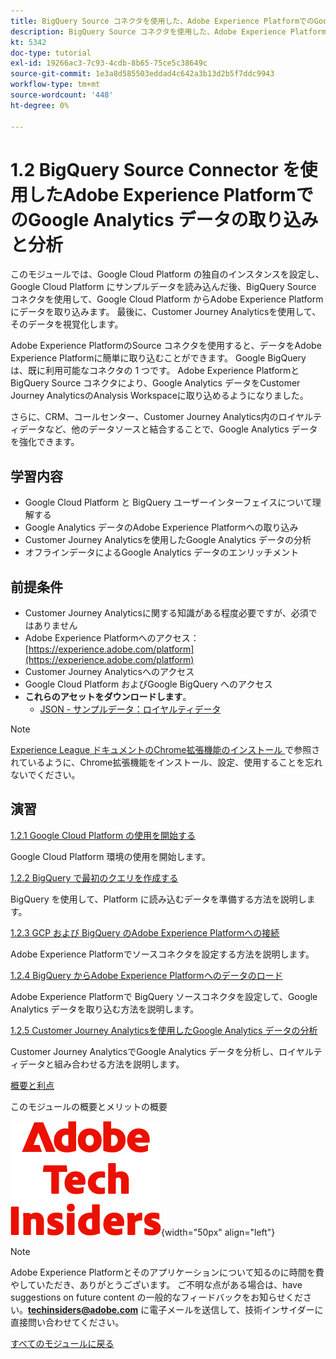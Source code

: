 ```yaml
---
title: BigQuery Source コネクタを使用した、Adobe Experience PlatformでのGoogle Analytics データの取り込みと分析
description: BigQuery Source コネクタを使用した、Adobe Experience PlatformでのGoogle Analytics データの取り込みと分析
kt: 5342
doc-type: tutorial
exl-id: 19266ac3-7c93-4cdb-8b65-75ce5c38649c
source-git-commit: 1e3a8d585503eddad4c642a3b13d2b5f7ddc9943
workflow-type: tm+mt
source-wordcount: '448'
ht-degree: 0%

---
```


# 1.2 BigQuery Source Connector を使用したAdobe Experience PlatformでのGoogle Analytics データの取り込みと分析

このモジュールでは、Google Cloud Platform の独自のインスタンスを設定し、Google Cloud Platform にサンプルデータを読み込んだ後、BigQuery Source コネクタを使用して、Google Cloud Platform からAdobe Experience Platformにデータを取り込みます。 最後に、Customer Journey Analyticsを使用して、そのデータを視覚化します。

Adobe Experience PlatformのSource コネクタを使用すると、データをAdobe Experience Platformに簡単に取り込むことができます。 Google BigQuery は、既に利用可能なコネクタの 1 つです。 Adobe Experience Platformと BigQuery Source コネクタにより、Google Analytics データをCustomer Journey AnalyticsのAnalysis Workspaceに取り込めるようになりました。

さらに、CRM、コールセンター、Customer Journey Analytics内のロイヤルティデータなど、他のデータソースと結合することで、Google Analytics データを強化できます。

## 学習内容

- Google Cloud Platform と BigQuery ユーザーインターフェイスについて理解する
- Google Analytics データのAdobe Experience Platformへの取り込み
- Customer Journey Analyticsを使用したGoogle Analytics データの分析
- オフラインデータによるGoogle Analytics データのエンリッチメント

## 前提条件

- Customer Journey Analyticsに関する知識がある程度必要ですが、必須ではありません
- Adobe Experience Platformへのアクセス：[https://experience.adobe.com/platform](https://experience.adobe.com/platform)
- Customer Journey Analyticsへのアクセス
- Google Cloud Platform およびGoogle BigQuery へのアクセス
- **これらのアセットをダウンロードします**。
   - [JSON - サンプルデータ：ロイヤルティデータ](./../../../../assets/json/bqLoyalty.json)

>[!NOTE]
>
>[Experience League ドキュメントのChrome拡張機能のインストール ](../../../getting-started/gettingstarted/ex1.md) で参照されているように、Chrome拡張機能をインストール、設定、使用することを忘れないでください。

## 演習

[1.2.1 Google Cloud Platform の使用を開始する](./ex1.md)

Google Cloud Platform 環境の使用を開始します。

[1.2.2 BigQuery で最初のクエリを作成する](./ex2.md)

BigQuery を使用して、Platform に読み込むデータを準備する方法を説明します。

[1.2.3 GCP および BigQuery のAdobe Experience Platformへの接続](./ex3.md)

Adobe Experience Platformでソースコネクタを設定する方法を説明します。

[1.2.4 BigQuery からAdobe Experience Platformへのデータのロード](./ex4.md)

Adobe Experience Platformで BigQuery ソースコネクタを設定して、Google Analytics データを取り込む方法を説明します。

[1.2.5 Customer Journey Analyticsを使用したGoogle Analytics データの分析](./ex5.md)

Customer Journey AnalyticsでGoogle Analytics データを分析し、ロイヤルティデータと組み合わせる方法を説明します。

[概要と利点](./summary.md)

このモジュールの概要とメリットの概要

![ 技術インサイダー ](./../../../../assets/images/techinsiders.png){width="50px" align="left"}

>[!NOTE]
>
>Adobe Experience Platformとそのアプリケーションについて知るのに時間を費やしていただき、ありがとうございます。 ご不明な点がある場合は、have suggestions on future content の一般的なフィードバックをお知らせください。**techinsiders@adobe.com** に電子メールを送信して、技術インサイダーに直接問い合わせてください。

[すべてのモジュールに戻る](./../../../../overview.md)
